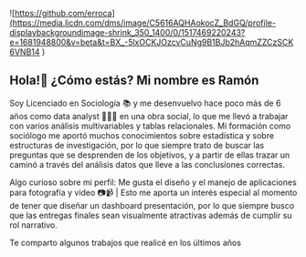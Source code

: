 ![https://github.com/erroca](https://media.licdn.com/dms/image/C5616AQHAokocZ_BdGQ/profile-displaybackgroundimage-shrink_350_1400/0/1517469220243?e=1681948800&v=beta&t=BX_-5lxOCKJOzcvCuNg9B1BJb2hAqmZZCzSCK6VNB14
)

## Hola!👋 ¿Cómo estás? Mi nombre es Ramón

Soy Licenciado en Sociología 📚 y me desenvuelvo hace poco más de 6 años como data analyst 👨🏻‍💻 en una obra social, lo que me llevó a trabajar con varios análisis multivariables y tablas relacionales. Mi formación como sociólogo me aportó muchos conocimientos sobre estadística y sobre estructuras de investigación, por lo que siempre trato de buscar las preguntas que se desprenden de los objetivos, y a partir de ellas trazar un caminó a través del análisis datos que lleve a las conclusiones correctas.

Algo curioso sobre mi perfil: Me gusta el diseño y el manejo de aplicaciones para fotografía y video 📷📹 |
Esto me aporta un interés especial al momento de tener que diseñar un dashboard presentación, por lo que siempre busco que las entregas finales sean visualmente atractivas además de cumplir su rol narrativo.

Te comparto algunos trabajos que realicé en los últimos años 

<!--
**erroca/erroca** is a ✨ _special_ ✨ repository because its `README.md` (this file) appears on your GitHub profile.

Here are some ideas to get you started:

- 🔭 I’m currently working on ...
- 🌱 I’m currently learning ...
- 👯 I’m looking to collaborate on ...
- 🤔 I’m looking for help with ...
- 💬 Ask me about ...
- 📫 How to reach me: ...
- 😄 Pronouns: ...
- ⚡ Fun fact: ...
-->
